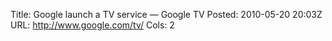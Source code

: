 Title: Google launch a TV service &mdash; Google TV
Posted: 2010-05-20 20:03Z
URL: http://www.google.com/tv/
Cols: 2

<object width="640" height="385"><param name="movie" value="http://www.youtube-nocookie.com/v/diTpeYoqAhc&hl=en_US&fs=1&"></param><param name="allowFullScreen" value="true"></param><param name="allowscriptaccess" value="always"></param><embed src="http://www.youtube-nocookie.com/v/diTpeYoqAhc&hl=en_US&fs=1&" type="application/x-shockwave-flash" allowscriptaccess="always" allowfullscreen="true" width="640" height="385"></embed></object>